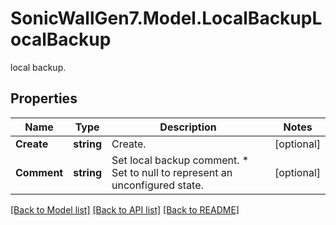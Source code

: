 # SonicWallGen7.Model.LocalBackupLocalBackup
local backup.

## Properties

Name | Type | Description | Notes
------------ | ------------- | ------------- | -------------
**Create** | **string** | Create. | [optional] 
**Comment** | **string** | Set local backup comment. * Set to null to represent an unconfigured state. | [optional] 

[[Back to Model list]](../README.md#documentation-for-models) [[Back to API list]](../README.md#documentation-for-api-endpoints) [[Back to README]](../README.md)

